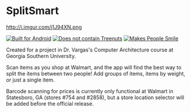 # SplitSmart

http://i.imgur.com/j1J94XN.png

[![Built for Android](http://i.imgur.com/j1J94XN.png)](http://forthebadge.com) [![Does not contain Treenuts](http://forthebadge.com/images/badges/does-not-contain-treenuts.svg)](http://forthebadge.com) [![Makes People Smile](http://forthebadge.com/images/badges/makes-people-smile.svg)](http://forthebadge.com)

Created for a project in Dr. Vargas's Computer Architecture course at Georgia
Southern University.

Scan items as you shop at Walmart, and the app will find the best way to split
the items between two people! Add groups of items, items by weight, or just a 
single item. 

Barcode scanning for prices is currently only functional at Walmart in 
Statesboro, GA (stores #754 and #2858), but a store location selector will be
added before the official release. 
